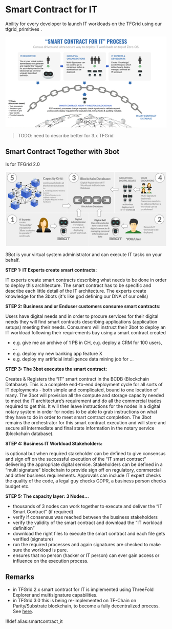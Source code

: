 # Smart Contract for IT

Ability for every developer to launch IT workloads on the TFGrid using our tfgrid_primitives .

![](img/smart_contract_it_.jpg)


> TODO: need to describe better for 3.x TFGrid

## Smart Contract Together with 3bot 

Is for TFGrid 2.0

![](img/smartcontract_it.jpg)

3Bot is your virtual system administrator and can execute IT tasks on your behalf.

**STEP 1: IT Experts create smart contracts:**

IT experts create smart contracts describing what needs to be done in order to deploy this architecture. The smart contract has to be specific and describe each little detail of the IT architecture.  The experts create knowledge for the 3bots (it's like god defining our DNA of our cells)

**STEP 2: Business and or Enduser customers consume smart contracts**: 

 Users have digital needs and in order to procure services for their digital needs they will find smart contracts describing applications (application setups) meeting their needs.  Consumers will instruct their 3bot to deploy an IT workload following their requirements buy using a smart contract created 

*   e.g. give me an archive of 1 PB in CH, e.g. deploy a CRM for 100 users, …
*   e.g. deploy my new banking app feature X
*   e.g. deploy my artificial intelligence data mining job for …

**STEP 3: The 3bot executes the smart contract:**

Creates & Registers the “IT” smart contract in the BCDB (Blockchain Database). This is a complete end-to-end deployment cycle for all sorts of IT deployments - both simple and complicated, bound to one location of many.  The 3bot will provision all the compute and storage capacity needed to meet the IT architecture’s requirement and do all the commercial trades required to get this.  It will then leave instructions for the nodes in a digital notary system in order for nodes to be able to grab instructions on what they have to do in order to meet smart contract completion.  The 3bot remains the orchestrator for this smart contract execution and will store and secure all intermediate and final state information in the notary service (blockchain database).

**STEP 4: Business IT Workload Stakeholders:**

is optional but when required stakeholder can be defined to give consensus and sign off on the successful execution of the “IT smart contract” delivering the appropriate digital service.  Stakeholders can be defined in a “multi signature” blockchain to provide sign off on regulatory, commercial and other business requirements. Approvals can include IT expert checks the quality of the code, a legal guy checks GDPR, a business person checks budget etc. 

**STEP 5: The capacity layer: 3 Nodes…**

*   thousands of 3 nodes can work together to execute and deliver the “IT Smart Contract” (if required)
*   verify if consensus was reached between the business stakeholders
*   verify the validity of the smart contract and download the “IT workload definition”
*   download the right files to execute the smart contract and each file gets verified (signature)
*   run the required processes and again signatures are checked to make sure the workload is pure.
*   ensures that no person (hacker or IT person) can ever gain access or influence on the execution process.


## Remarks

- in TFGrid 2.x smart contract for IT is implemented using ThreeFold Explorer and multisignature capabilities.
- in TFGrid 3.0 this is being re-implemented on TF-Chain on Parity/Substrate blockchain, to become a fully decentralized process. See [here](smartcontract_tfgrid3).

<!-- !!!include:smartcontract_toc -->

!!!def alias:smartcontract_it
